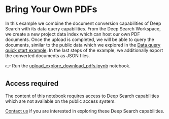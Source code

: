 # Bring Your Own PDFs

In this example we combine the document conversion capabilities of Deep Search with its data query capabilities.
From the Deep Search Workspace, we create a new project data index which can host our own PDF documents.
Once the upload is completed, we will be able to query the documents, similar to the public data which we
explored in the [Data query quick start example](../data_query_quick_start/).
In the last steps of the example, we additionally export the converted documents as JSON files.

:point_right: Run the [upload_explore_download_pdfs.ipynb](./upload_explore_download_pdfs.ipynb) notebook.

## Access required

The content of this notebook requires access to Deep Search capabilities which are not
available on the public access system.

[Contact us](https://ds4sd.github.io) if you are interested in exploring
these Deep Search capabilities.
